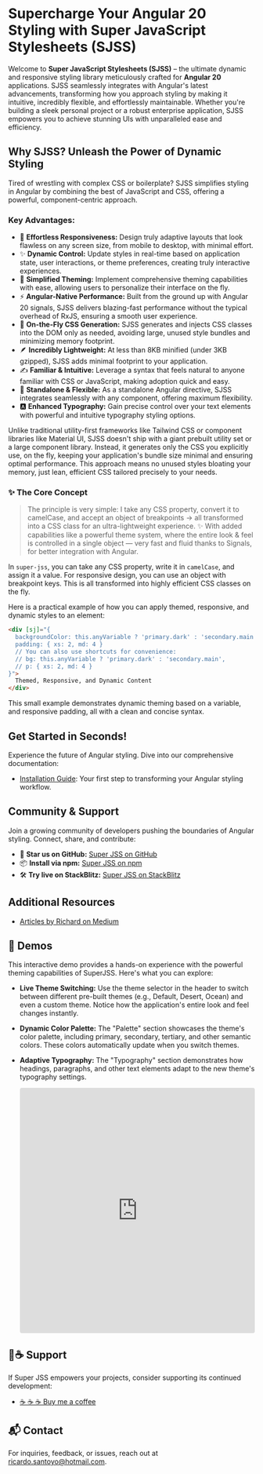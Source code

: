 # Supercharge Your Angular 20 Styling with Super JavaScript Stylesheets (SJSS)

Welcome to **Super JavaScript Stylesheets (SJSS)** – the ultimate dynamic and responsive styling library meticulously crafted for **Angular 20** applications. SJSS seamlessly integrates with Angular's latest advancements, transforming how you approach styling by making it intuitive, incredibly flexible, and effortlessly maintainable. Whether you're building a sleek personal project or a robust enterprise application, SJSS empowers you to achieve stunning UIs with unparalleled ease and efficiency.

## Why SJSS? Unleash the Power of Dynamic Styling

Tired of wrestling with complex CSS or boilerplate? SJSS simplifies styling in Angular by combining the best of JavaScript and CSS, offering a powerful, component-centric approach.

### Key Advantages:

*   📱 **Effortless Responsiveness:** Design truly adaptive layouts that look flawless on any screen size, from mobile to desktop, with minimal effort.
*   ✨ **Dynamic Control:** Update styles in real-time based on application state, user interactions, or theme preferences, creating truly interactive experiences.
*   🎨 **Simplified Theming:** Implement comprehensive theming capabilities with ease, allowing users to personalize their interface on the fly.
*   ⚡ **Angular-Native Performance:** Built from the ground up with Angular 20 signals, SJSS delivers blazing-fast performance without the typical overhead of RxJS, ensuring a smooth user experience.
*   🧩 **On-the-Fly CSS Generation:** SJSS generates and injects CSS classes into the DOM only as needed, avoiding large, unused style bundles and minimizing memory footprint.
*   🪶 **Incredibly Lightweight:** At less than 8KB minified (under 3KB gzipped), SJSS adds minimal footprint to your application.
*   ✍️ **Familiar & Intuitive:** Leverage a syntax that feels natural to anyone familiar with CSS or JavaScript, making adoption quick and easy.
*   🚀 **Standalone & Flexible:** As a standalone Angular directive, SJSS integrates seamlessly with any component, offering maximum flexibility.
*   🅰️ **Enhanced Typography:** Gain precise control over your text elements with powerful and intuitive typography styling options.

Unlike traditional utility-first frameworks like Tailwind CSS or component libraries like Material UI, SJSS doesn't ship with a giant prebuilt utility set or a large component library. Instead, it generates only the CSS you explicitly use, on the fly, keeping your application's bundle size minimal and ensuring optimal performance. This approach means no unused styles bloating your memory, just lean, efficient CSS tailored precisely to your needs.

### ✨ The Core Concept

> The principle is very simple: I take any CSS property, convert it to camelCase, and accept an object of breakpoints → all transformed into a CSS class for an ultra-lightweight experience. ✨ With added capabilities like a powerful theme system, where the entire look & feel is controlled in a single object — very fast and fluid thanks to Signals, for better integration with Angular.

In `super-jss`, you can take any CSS property, write it in `camelCase`, and assign it a value. For responsive design, you can use an object with breakpoint keys. This is all transformed into highly efficient CSS classes on the fly.

Here is a practical example of how you can apply themed, responsive, and dynamic styles to an element:

```html
<div [sj]="{
  backgroundColor: this.anyVariable ? 'primary.dark' : 'secondary.main',
  padding: { xs: 2, md: 4 }
  // You can also use shortcuts for convenience:
  // bg: this.anyVariable ? 'primary.dark' : 'secondary.main',
  // p: { xs: 2, md: 4 }
}">
  Themed, Responsive, and Dynamic Content
</div>
```
This small example demonstrates dynamic theming based on a variable, and responsive padding, all with a clean and concise syntax.

## Get Started in Seconds!

Experience the future of Angular styling. Dive into our comprehensive documentation:

*   [Installation Guide](installation.md): Your first step to transforming your Angular styling workflow.

## Community & Support

Join a growing community of developers pushing the boundaries of Angular styling. Connect, share, and contribute:

*   🌟 **Star us on GitHub:** [Super JSS on GitHub](https://github.com/rsantoyo-dev/super-jss-workspace)
*   📦 **Install via npm:** [Super JSS on npm](https://www.npmjs.com/package/super-jss)
*   🛠️ **Try live on StackBlitz:** [Super JSS on StackBlitz](https://stackblitz.com/edit/super-js?file=src%2Fmain.ts)

## Additional Resources

*   [Articles by Richard on Medium](https://medium.com/@viejorichard)

## 🎨 Demos

This interactive demo provides a hands-on experience with the powerful theming capabilities of SuperJSS. Here's what you can explore:

- **Live Theme Switching:** Use the theme selector in the header to switch between different pre-built themes (e.g., Default, Desert, Ocean) and even a custom theme. Notice how the application's entire look and feel changes instantly.
- **Dynamic Color Palette:** The "Palette" section showcases the theme's color palette, including primary, secondary, tertiary, and other semantic colors. These colors automatically update when you switch themes.
- **Adaptive Typography:** The "Typography" section demonstrates how headings, paragraphs, and other text elements adapt to the new theme's typography settings.


    <iframe src="https://stackblitz.com/edit/sjss-theming-demo?embed=1&file=src/app/app.component.ts&hideExplorer=1&hideNavigation=1&theme=dark&view=preview"
    style="width:100%; height:500px; border:0; border-radius: 4px; overflow:hidden;"
    title="sjss-theming-demo"
    allow="accelerometer; ambient-light-sensor; geolocation; gyroscope; hid; microphone; midi; payment; usb; vr; xr-spatial-tracking"
    sandbox="allow-forms allow-modals allow-popups allow-presentation allow-same-origin allow-scripts">
    </iframe>


## 💖☕ Support

If Super JSS empowers your projects, consider supporting its continued development:

*   [☕ ☕ ☕ Buy me a coffee](https://buymeacoffee.com/superjss)

## 📬 Contact

For inquiries, feedback, or issues, reach out at [ricardo.santoyo@hotmail.com](mailto:ricardo.santoyo@hotmail.com).